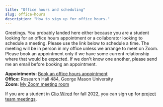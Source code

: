 ```yaml
---
title: "Office hours and scheduling"
slug: office-hours
description: "How to sign up for office hours."
---
```


Greetings. You probably landed here either because you are a student looking for
an office hours appointment or a collaborator looking to schedule a meeting. Please use the link below to schedule a time. The meeting will be in person in my office unless we arrange to meet on Zoom. Please book an appointment only if we have some current relationship where that would be expected. If we don't know one another, please send me an email before booking an appointment.

**Appointments:** [Book an office hours appointment](https://fantastical.app/lincoln-Un6G/office-hours)<br>
**Office:** Research Hall 484, George Mason University<br>
**Zoom:** [My Zoom meeting room](https://gmu.zoom.us/j/8191376868?pwd=dFF5VzRXV2tpOGJQZG9LMFJmK25PZz09)

If you are a student in [Clio Wired](/courses/clio1.2022/) for fall 2022, you can sign up for [project team meetings](https://fantastical.app/lincoln-Un6G/clio-wired-project-meetings).

